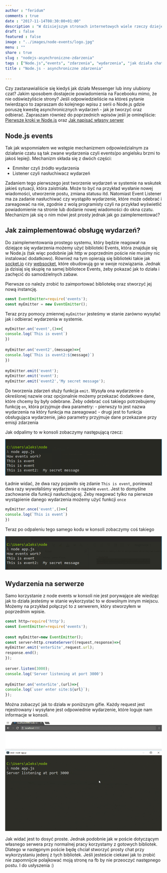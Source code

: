```yaml
---
author : "feridum"
comments : true
date : "2017-11-14T08:30:00+01:00"
description : "W dzisiejszym stronach internetowych wiele rzeczy dzieje się w tle. Dostajemy wiadomości na czacie lub nowe powiadomienia na stronie bez ich przeładowywania. Jesli jesteście ciekawi co za tym stoi to zapraszam"
draft : false
featured : false
image : "../images/node-events/logo.jpg"
menu : ""
share : true
slug : "nodejs-asynchroniczne-zdarzenia"
tags : ["Node.js","events", "zdarzenia", "wydarzenia", "jak działa chat", "jak działa messenger", "jak działają powiadomienia"]
title : "Node.js - asynchroniczne zdarzenia"

---
```


Czy zastanawialiście się kiedyś jak działa Messenger lub inny ulubiony czat? Jakim sposobem dostajecie powiadomienia na Facebooku mimo, że nie odświeżyliście strony? Jeśli odpowiedzieliście na któreś pytanie twierdząco to zapraszam do kolejnego wpisu z serii o Node.js gdzie poruszę kwestię asynchronicznych wydarzeń - jak je tworzyć oraz odbierać. Zapraszam również do poprzednich wpisów jeśli je ominęliście: [Pierwsze kroki w Node.js](https://fsgeek.pl/post/nodejs-pierwsze-kroki/) oraz [Jak napisać własny serwer](https://fsgeek.pl/post/node-jak-postawic-serwer/)
<!--more-->
## Node.js events

Tak jak wspomniałem we wstępie mechanizmem odpowiedzialnym za działanie czatu są tak zwane wydarzenia czyli events(po angielsku brzmi to jakoś lepiej). Mechanizm składa się z dwóch części: 

- Emmiter czyli źródło wydarzenia 
- Listener czyli nasłuchiwacz wydarzeń 

Zadaniem tego pierwszego jest tworzenie wydarzeń w systemie na wskutek jakieś sytuacji, która zaistniała. Może to być na przykład wysłanie nowej wiadomości, utworzenie postu, zmiana statusu itd. Natomiast Event Listener ma za zadanie nasłuchiwać czy wystąpiło wydarzenie, które może odebrać i zareagować na nie, zgodnie z wolą programisty czyli na przykład wyświetlić powiadomienie na stronie lub dodanie nowej wiadomości do okna czatu. Mechanizm jak się o nim mówi jest prosty jednak jak go zaimplementować?

## Jak zaimplementować obsługę wydarzeń? 

Do zaimplementowania prostego systemu, który będzie reagował na dziejące się wydarzenia możemy użyć biblioteki Events, która znajduje się w Node.js (tak więc podobnie jak http w poprzednim poście nie musimy nic instalować dodatkowo). Również na tym opierają się biblioteki takie jak [socket.io](https://github.com/socketio/socket.io) czy [websocket](https://github.com/websockets/ws), które obudowują go w swoje rozwiązania. Jednak ja dzisiaj się skupię na samej bibliotece Events, żeby pokazać jak to działa i zachęcić do samodzielnych zabaw.

Pierwsze co należy zrobić to zaimportować bibliotekę oraz stworzyć jej nową instancję.

```javascript
const EventEmitter=require('events');
const myEmitter = new EventEmitter();
```

Teraz przy pomocy zmiennej `myEmitter` jesteśmy w stanie zarówno wysyłać jak i odbierać wydarzenia w systemie. 

```javascript
myEmitter.on('event',()=>{
console.log(`This is event`)
})

myEmitter.on('event2',(message)=>{
console.log(`This is event2:${message}`)
})

myEmitter.emit('event');
myEmitter.emit('event');
myEmitter.emit('event2','My secret message');

```

Do tworzenia zdarzeń służy funkcja `emit`. Wysyła ona wydarzenie o określonej nazwie oraz opcjonalnie możemy przekazać dodatkowe dane, które chcemy by były odebrane. Żeby odebrać coś takiego potrzebujemy funkcję `on`, która przyjmuje dwa parametry:
	- pierwszy to jest nazwa wydarzenia na który funkcja ma zareagować
	- drugi jest to funkcja obsługująca wydarzenie, jako parametry przyjmuje dane przekazane przy emisji zdarzenia

Jak odpalimy to w konsoli zobaczymy następującą rzecz: 

![simple-event](../images/node-events/simple-event.png)

Ładnie widać, że dwa razy pojawiło się zdanie `This is event`, ponieważ dwa razy wywołaliśmy wydarzenie o nazwie `event`. Jest to domyślne zachowanie dla funkcji nasłuchującej. Żeby reagować tylko na pierwsze wystąpienie danego wydarzenia możemy użyć funkcji `once`

```javascript
myEmitter.once('event',()=>{
console.log(`This is event`)
})
```

Teraz po odpaleniu tego samego kodu w konsoli zobaczymy coś takiego

![once-event](../images/node-events/once-event.png)

## Wydarzenia na serwerze

Samo korzystanie z node events w konsoli nie jest porywające ale wiedząc jak to działa jesteśmy w stanie wykorzystać to w dowolnym innym miejscu. Możemy na przykład połączyć to z serwerem, który stworzyłem w poprzednim wpisie. 

```javascript
const http=require('http');
const EventEmitter=require('events');

const myEmitter=new EventEmitter();
const server=http.createServer((request,response)=>{
myEmitter.emit('enterSite',request.url);
response.end();
});

server.listen(3000);
console.log('Server listening at port 3000')

myEmitter.on('enterSite',(url)=>{
console.log(`user enter site:${url}`);
});

``` 
Można zobaczyć jak to działa w poniższym gifie. Każdy request jest rejestrowany i wysyłane jest odpowiednie wydarzenie, które loguje nam informacje w konsoli.

![server-event](../images/node-events/server-event.gif)

Jak widać jest to dosyć proste. Jednak podobnie jak w poście dotyczącym własnego serwera przy normalnej pracy korzystamy z gotowych bibliotek. Dlatego w następnym poście będę chciał stworzyć prosty chat przy wykorzystaniu jedenj z tych bibliotek. Jeśli jesteście ciekawi jak to zrobić nie zapomnijcie polajkować moją stronę na fb by nie przeoczyć następnego postu. I do usłyszenia :)